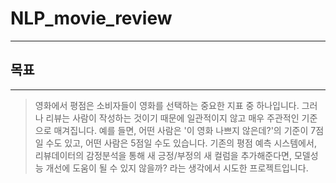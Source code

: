 # NLP_movie_review
------------------
## 목표
------------------
> 영화에서 평점은 소비자들이 영화를 선택하는 중요한 지표 중 하나입니다. 그러나 리뷰는 사람이 작성하는 것이기 때문에 일관적이지 않고 매우 주관적인 기준으로 매겨집니다. 
예를 들면, 어떤 사람은 '이 영화 나쁘지 않은데?'의 기준이 7점일 수도 있고, 어떤 사람은 5점일 수도 있습니다. 기존의 평점 예측 시스템에서, 리뷰데이터의 감정분석을 통해
새 긍정/부정의 새 컬럼을 추가해준다면, 모델성능 개선에 도움이 될 수 있지 않을까? 라는 생각에서 시도한 프로젝트입니다.
